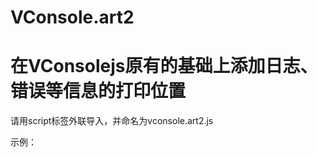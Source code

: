 # VConsole.art2

# 在VConsolejs原有的基础上添加日志、错误等信息的打印位置

请用script标签外联导入，并命名为vconsole.art2.js

示例：
<script src="./js/vconsole.art2.js"></script>

